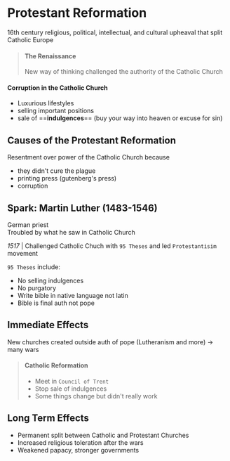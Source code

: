 # Protestant Reformation

16th century religious, political, intellectual, and cultural upheaval that split Catholic Europe

> #### The Renaissance
>
> New way of thinking challenged the authority of the Catholic Church

#### Corruption in the Catholic Church

- Luxurious lifestyles
- selling important positions
- sale of ==**indulgences**== (buy your way into heaven or excuse for sin)

## Causes of the Protestant Reformation

Resentment over power of the Catholic Church because 
- they didn't cure the plague
- printing press (gutenberg's press)
- corruption

## Spark: Martin Luther (1483-1546)

German priest <br>
Troubled by what he saw in Catholic Church

*1517* | Challenged Catholic Chuch with `95 Theses` and led `Protestantisim` movement

`95 Theses` include:

- No selling indulgences
- No purgatory
- Write bible in native language not latin
- Bible is final auth not pope

## Immediate Effects

New churches created outside auth of pope (Lutheranism and more) -> many wars

> #### Catholic Reformation
>
> - Meet in `Council of Trent`
> - Stop sale of indulgences
> - Some things change but didn't really work

## Long Term Effects

- Permanent split between Catholic and Protestant Churches
- Increased religious toleration after the wars
- Weakened papacy, stronger governments